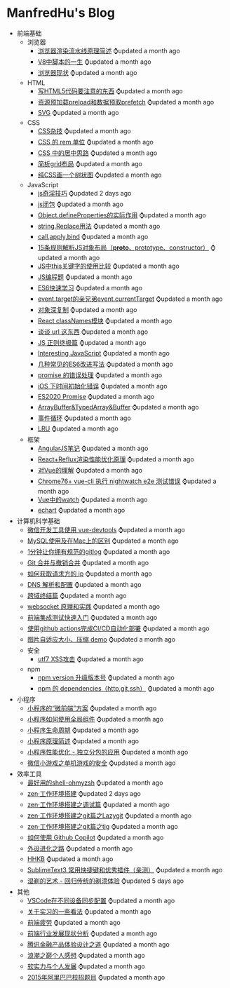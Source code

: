 # ManfredHu's Blog

<!-- Here with topic and answer list start -->
- 前端基础
  - 浏览器
    - [浏览器渲染流水线原理简述](https://github.com/ManfredHu/manfredHu.github.io/blob/master/broswer/2021-12-31.broswer-render.md) ⌚️updated a month ago
    - [V8中脚本的一生](https://github.com/ManfredHu/manfredHu.github.io/blob/master/broswer/2022-1-26.script-in-v8.md) ⌚️updated a month ago
    - [浏览器现状](https://github.com/ManfredHu/manfredHu.github.io/blob/master/broswer/2022-5-5.broswer-present-situation.md) ⌚️updated a month ago
  - HTML
    - [写HTML5代码要注意的东西](https://github.com/ManfredHu/manfredHu.github.io/blob/master/html/2-someAboutHTML5.md) ⌚️updated a month ago
    - [资源预加载preload和数据预取prefetch](https://github.com/ManfredHu/manfredHu.github.io/blob/master/html/2021-01-17-preload-prefetch.md) ⌚️updated a month ago
    - [SVG](https://github.com/ManfredHu/manfredHu.github.io/blob/master/html/2022-08-03.svg.md) ⌚️updated a month ago
  - CSS
    - [CSS杂技](https://github.com/ManfredHu/manfredHu.github.io/blob/master/css/3-CSS-note.md) ⌚️updated a month ago
    - [CSS 的 rem 单位](https://github.com/ManfredHu/manfredHu.github.io/blob/master/css/26-rem.md) ⌚️updated a month ago
    - [CSS 中的居中思路](https://github.com/ManfredHu/manfredHu.github.io/blob/master/css/50-centeringInCss.md) ⌚️updated a month ago
    - [简析grid布局](https://github.com/ManfredHu/manfredHu.github.io/blob/master/css/55-grid.md) ⌚️updated a month ago
    - [纯CSS画一个树状图](https://github.com/ManfredHu/manfredHu.github.io/blob/master/css/61-tree-chart.md) ⌚️updated a month ago
  - JavaScript
    - [js奇淫技巧](https://github.com/ManfredHu/manfredHu.github.io/blob/master/js/2021-10-8.skillful-skill.md) ⌚️updated 2 days ago
    - [js闭包](https://github.com/ManfredHu/manfredHu.github.io/blob/master/js/6-javascript-closure.md) ⌚️updated a month ago
    - [Object.defineProperties的实际作用](https://github.com/ManfredHu/manfredHu.github.io/blob/master/js/5-MEANdevelop-ModelProblem.md) ⌚️updated a month ago
    - [string.Replace用法](https://github.com/ManfredHu/manfredHu.github.io/blob/master/js/8-stringReplace.md) ⌚️updated a month ago
    - [call,apply,bind](https://github.com/ManfredHu/manfredHu.github.io/blob/master/js/12-EvalCallApplyBind.md) ⌚️updated a month ago
    - [15条规则解析JS对象布局（**proto**、prototype、constructor）](https://github.com/ManfredHu/manfredHu.github.io/blob/master/js/13-proto-prototype-constructor.md) ⌚️updated a month ago
    - [JS中this关键字的使用比较](https://github.com/ManfredHu/manfredHu.github.io/blob/master/js/14-thisKeyWords.md) ⌚️updated a month ago
    - [JS编程题](https://github.com/ManfredHu/manfredHu.github.io/blob/master/js/15-veryGoodForUsing.md) ⌚️updated a month ago
    - [ES6快速学习](https://github.com/ManfredHu/manfredHu.github.io/blob/master/js/16-learn-ES6.md) ⌚️updated a month ago
    - [event.target的亲兄弟event.currentTarget](https://github.com/ManfredHu/manfredHu.github.io/blob/master/js/17-eventCurrentTarget.md) ⌚️updated a month ago
    - [对象深复制](https://github.com/ManfredHu/manfredHu.github.io/blob/master/js/19-extendMethod.md) ⌚️updated a month ago
    - [React classNames模块](https://github.com/ManfredHu/manfredHu.github.io/blob/master/js/21-classNames.md) ⌚️updated a month ago
    - [谈谈 url 这东西](https://github.com/ManfredHu/manfredHu.github.io/blob/master/js/22-url.md) ⌚️updated a month ago
    - [JS 正则终极篇](https://github.com/ManfredHu/manfredHu.github.io/blob/master/js/25-js-regexp.md) ⌚️updated a month ago
    - [Interesting JavaScript](https://github.com/ManfredHu/manfredHu.github.io/blob/master/js/20-interestingJavascript.md) ⌚️updated a month ago
    - [几种常见的ES6改进写法](https://github.com/ManfredHu/manfredHu.github.io/blob/master/js/30-es6-normal-error.md) ⌚️updated a month ago
    - [promise 的错误处理](https://github.com/ManfredHu/manfredHu.github.io/blob/master/js/52-promise-errorHandle.md) ⌚️updated a month ago
    - [iOS 下时间初始化错误](https://github.com/ManfredHu/manfredHu.github.io/blob/master/js/53-ios-newDateBug.md) ⌚️updated a month ago
    - [ES2020 Promise](https://github.com/ManfredHu/manfredHu.github.io/blob/master/js/56-es2020-promise.md) ⌚️updated a month ago
    - [ArrayBuffer&TypedArray&Buffer](https://github.com/ManfredHu/manfredHu.github.io/blob/master/js/57-js-buffer.md) ⌚️updated a month ago
    - [事件循环](https://github.com/ManfredHu/manfredHu.github.io/blob/master/js/2021-8-30.eventLoop.md) ⌚️updated a month ago
    - [LRU](https://github.com/ManfredHu/manfredHu.github.io/blob/master/js/2021-10-26.lru.md) ⌚️updated a month ago
  - 框架
    - [AngularJS笔记](https://github.com/ManfredHu/manfredHu.github.io/blob/master/framework/4-angular-note.md) ⌚️updated a month ago
    - [React+Reflux渲染性能优化原理](https://github.com/ManfredHu/manfredHu.github.io/blob/master/framework/23-reactRenderingPrinciple.md) ⌚️updated a month ago
    - [对Vue的理解](https://github.com/ManfredHu/manfredHu.github.io/blob/master/framework/32-vue-notes.md) ⌚️updated a month ago
    - [Chrome76+ vue-cli 执行 nightwatch e2e 测试错误](https://github.com/ManfredHu/manfredHu.github.io/blob/master/framework/52-vue-cli-e2e-error.md) ⌚️updated a month ago
    - [Vue中的watch](https://github.com/ManfredHu/manfredHu.github.io/blob/master/framework/2021-01-22.vue-watch.md) ⌚️updated a month ago
    - [echart](https://github.com/ManfredHu/manfredHu.github.io/blob/master/framework/2021-09-03.echart.md) ⌚️updated a month ago
- 计算机科学基础
  - [微信开发工具使用 vue-devtools](https://github.com/ManfredHu/manfredHu.github.io/blob/master/framework/48-vuedevtools-wechatDev.md) ⌚️updated a month ago
  - [MySQL使用及在Mac上的区别](https://github.com/ManfredHu/manfredHu.github.io/blob/master/cs/31-git-flow.md) ⌚️updated a month ago
  - [1分钟让你拥有规范的gitlog](https://github.com/ManfredHu/manfredHu.github.io/blob/master/cs/40-git-commitizen.md) ⌚️updated a month ago
  - [Git 合并与撤销合并](https://github.com/ManfredHu/manfredHu.github.io/blob/master/cs/49-git-revert.md) ⌚️updated a month ago
  - [如何获取请求方的 ip](https://github.com/ManfredHu/manfredHu.github.io/blob/master/cs/45-x-forwarded-for.md) ⌚️updated a month ago
  - [DNS 解析和配置](https://github.com/ManfredHu/manfredHu.github.io/blob/master/cs/35-dns-parse.md) ⌚️updated a month ago
  - [跨域终结篇](https://github.com/ManfredHu/manfredHu.github.io/blob/master/cs/42-cross-origin.md) ⌚️updated a month ago
  - [websocket 原理和实践](https://github.com/ManfredHu/manfredHu.github.io/blob/master/cs/43-websocket.md) ⌚️updated a month ago
  - [前端集成测试快速入门](https://github.com/ManfredHu/manfredHu.github.io/blob/master/cs/36-jest-travis-codecov.md) ⌚️updated a month ago
  - [使用github actions完成CI/CD自动化部署](https://github.com/ManfredHu/manfredHu.github.io/blob/master/cs/58-github-ci.md) ⌚️updated a month ago
  - [图片自适应大小、压缩 demo](https://github.com/ManfredHu/manfredHu.github.io/blob/master/cs/34-picture-fileUpload.md) ⌚️updated a month ago
  - 安全
    - [utf7 XSS攻击](https://github.com/ManfredHu/manfredHu.github.io/blob/master/cs/41-utf7-xss.md) ⌚️updated a month ago
  - npm
    - [npm version 升级版本号](https://github.com/ManfredHu/manfredHu.github.io/blob/master/cs/46-npm-version.md) ⌚️updated a month ago
    - [npm 的 dependencies（http,git,ssh）](https://github.com/ManfredHu/manfredHu.github.io/blob/master/cs/47-npm-dependencies.md) ⌚️updated a month ago
- 小程序
  - [小程序的“微前端”方案](https://github.com/ManfredHu/manfredHu.github.io/blob/master/miniprogram/2002-08-06.merge-mp-cli.md) ⌚️updated a month ago
  - [小程序如何使用全局组件](https://github.com/ManfredHu/manfredHu.github.io/blob/master/miniprogram/2020-10-21.mp-global-components.md) ⌚️updated a month ago
  - [小程序生命周期](https://github.com/ManfredHu/manfredHu.github.io/blob/master/miniprogram/2021-01-13.weapp-component-lifetimes.md) ⌚️updated a month ago
  - [小程序原理简述](https://github.com/ManfredHu/manfredHu.github.io/blob/master/miniprogram/2021-01-04.miniprogram.md) ⌚️updated a month ago
  - [小程序性能优化 - 独立分包的应用](https://github.com/ManfredHu/manfredHu.github.io/blob/master/miniprogram/54-miniprogram-optimization.md) ⌚️updated a month ago
  - [微信小游戏之单机游戏的安全](https://github.com/ManfredHu/manfredHu.github.io/blob/master/miniprogram/38-miniGame-security.md) ⌚️updated a month ago
- 效率工具
  - [最好用的shell-ohmyzsh](https://github.com/ManfredHu/manfredHu.github.io/blob/master/efficency/oh-my-zsh.md) ⌚️updated a month ago
  - [zen·工作环境搭建](https://github.com/ManfredHu/manfredHu.github.io/blob/master/efficency/build-env.md) ⌚️updated 2 days ago
  - [zen·工作环境搭建之调试篇](https://github.com/ManfredHu/manfredHu.github.io/blob/master/efficency/build-env-debug.md) ⌚️updated a month ago
  - [zen·工作环境搭建之git篇之Lazygit](https://github.com/ManfredHu/manfredHu.github.io/blob/master/efficency/lazygit.md) ⌚️updated a month ago
  - [zen·工作环境搭建之git篇之tig](https://github.com/ManfredHu/manfredHu.github.io/blob/master/efficency/tig.md) ⌚️updated a month ago
  - [如何使用 Github Copilot](https://github.com/ManfredHu/manfredHu.github.io/blob/master/efficency/github-copilot.md) ⌚️updated a month ago
  - [外设进化之路](https://github.com/ManfredHu/manfredHu.github.io/blob/master/efficency/keyboard.md) ⌚️updated a month ago
  - [HHKB](https://github.com/ManfredHu/manfredHu.github.io/blob/master/efficency/hhkb.md) ⌚️updated a month ago
  - [SublimeText3 常用快捷键和优秀插件（亲测）](https://github.com/ManfredHu/manfredHu.github.io/blob/master/others/11-SublimeText3Plus.md) ⌚️updated a month ago
  - [湿剃的艺术 - 回归传统的剃须体验](https://github.com/ManfredHu/manfredHu.github.io/blob/master/efficency/wet-shaving.md) ⌚️updated 5 days ago
- 其他
  - [VSCode在不同设备同步配置](https://github.com/ManfredHu/manfredHu.github.io/blob/master/others/github-gist.md) ⌚️updated a month ago
  - [关于实习的一些看法](https://github.com/ManfredHu/manfredHu.github.io/blob/master/others/18-internship.md) ⌚️updated a month ago
  - [前端疲劳](https://github.com/ManfredHu/manfredHu.github.io/blob/master/others/27-front-end-tried.md) ⌚️updated a month ago
  - [前端行业发展现状分析](https://github.com/ManfredHu/manfredHu.github.io/blob/master/others/28-font-end-development.md) ⌚️updated a month ago
  - [腾讯金融产品体验设计之道](https://github.com/ManfredHu/manfredHu.github.io/blob/master/others/book-design-fit.md) ⌚️updated a month ago
  - [浪潮之巅个人感想](https://github.com/ManfredHu/manfredHu.github.io/blob/master/others/book-topOfWave.md) ⌚️updated a month ago
  - [软实力与个人发展](https://github.com/ManfredHu/manfredHu.github.io/blob/master/others/soft-skills.md) ⌚️updated a month ago
  - [2015年阿里巴巴校招题目](https://github.com/ManfredHu/manfredHu.github.io/blob/master/others/10-AlibabaExamination.md) ⌚️updated a month ago

<!-- Here with topic and answer list end -->
